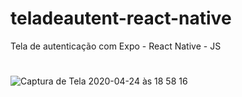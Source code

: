 # teladeautent-react-native
Tela de autenticação  com Expo - React Native - JS
#



![Captura de Tela 2020-04-24 às 18 58 16](https://user-images.githubusercontent.com/44847239/80260166-a0700d80-865d-11ea-932f-f38ac7ec8bc6.png)
